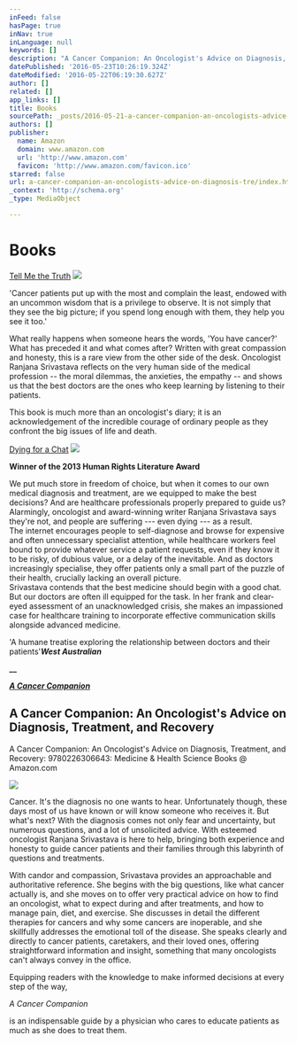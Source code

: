```yaml
---
inFeed: false
hasPage: true
inNav: true
inLanguage: null
keywords: []
description: "A Cancer Companion: An Oncologist's Advice on Diagnosis, Treatment, and Recovery: 9780226306643: Medicine & Health Science Books @ Amazon.com"
datePublished: '2016-05-23T10:26:19.324Z'
dateModified: '2016-05-22T06:19:30.627Z'
author: []
related: []
app_links: []
title: Books
sourcePath: _posts/2016-05-21-a-cancer-companion-an-oncologists-advice-on-diagnosis-tre.md
authors: []
publisher:
  name: Amazon
  domain: www.amazon.com
  url: 'http://www.amazon.com'
  favicon: 'http://www.amazon.com/favicon.ico'
starred: false
url: a-cancer-companion-an-oncologists-advice-on-diagnosis-tre/index.html
_context: 'http://schema.org'
_type: MediaObject

---
```

# Books

[Tell Me the Truth][0]
![](https://the-grid-user-content.s3-us-west-2.amazonaws.com/a9366e7c-708f-40af-aff0-9d0517459b60.jpg)

'Cancer patients put up with the most and complain the least, endowed with an uncommon wisdom that is a privilege to observe. It is not simply that they see the big picture; if you spend long enough with them, they help you see it too.'

What really happens when someone hears the words, 'You have cancer?' What has preceded it and what comes after? Written with great compassion and honesty, this is a rare view from the other side of the desk. Oncologist Ranjana Srivastava reflects on the very human side of the medical profession -- the moral dilemmas, the anxieties, the empathy -- and shows us that the best doctors are the ones who keep learning by listening to their patients.

This book is much more than an oncologist's diary; it is an acknowledgement of the incredible courage of ordinary people as they confront the big issues of life and death.

[Dying for a Chat][1]
![](https://the-grid-user-content.s3-us-west-2.amazonaws.com/e39c7c20-9799-4da8-9d4c-7947cf0db97c.jpg)

**Winner of the 2013 Human Rights Literature Award**

We put much store in freedom of choice, but when it comes to our own medical diagnosis and treatment, are we equipped to make the best decisions? And are healthcare professionals properly prepared to guide us? Alarmingly, oncologist and award-winning writer Ranjana Srivastava says they're not, and people are suffering --- even dying --- as a result.  
The internet encourages people to self-diagnose and browse for expensive and often unnecessary specialist attention, while healthcare workers feel bound to provide whatever service a patient requests, even if they know it to be risky, of dubious value, or a delay of the inevitable. And as doctors increasingly specialise, they offer patients only a small part of the puzzle of their health, crucially lacking an overall picture.  
Srivastava contends that the best medicine should begin with a good chat. But our doctors are often ill equipped for the task. In her frank and clear-eyed assessment of an unacknowledged crisis, she makes an impassioned case for healthcare training to incorporate effective communication skills alongside advanced medicine.

'A humane treatise exploring the relationship between doctors and their patients'**_West Australian_**

**__**

**_[A Cancer Companion][2]_**

<article style=""><h1>A Cancer Companion: An Oncologist's Advice on Diagnosis, Treatment, and Recovery</h1><p>A Cancer Companion: An Oncologist's Advice on Diagnosis, Treatment, and Recovery: 9780226306643: Medicine &amp; Health Science Books @ Amazon.com</p><img src="http://ecx.images-amazon.com/images/I/41DR%2BJdU83L.jpg" /></article>

Cancer. It's the diagnosis no one wants to hear. Unfortunately though, these days most of us have known or will know someone who receives it. But what's next? With the diagnosis comes not only fear and uncertainty, but numerous questions, and a lot of unsolicited advice. With esteemed oncologist Ranjana Srivastava is here to help, bringing both experience and honesty to guide cancer patients and their families through this labyrinth of questions and treatments.

With candor and compassion, Srivastava provides an approachable and authoritative reference. She begins with the big questions, like what cancer actually is, and she moves on to offer very practical advice on how to find an oncologist, what to expect during and after treatments, and how to manage pain, diet, and exercise. She discusses in detail the different therapies for cancers and why some cancers are inoperable, and she skillfully addresses the emotional toll of the disease. She speaks clearly and directly to cancer patients, caretakers, and their loved ones, offering straightforward information and insight, something that many oncologists can't always convey in the office.

Equipping readers with the knowledge to make informed decisions at every step of the way,

_A Cancer Companion_

is an indispensable guide by a physician who cares to educate patients as much as she does to treat them.

[0]: https://www.amazon.com/Tell-Me-Truth-Conversations-Patients-ebook/dp/B006O8VGQY?ie=UTF8&keywords=ranjana%20srivastava&qid=1463895116&ref_=sr_1_2&sr=8-2
[1]: https://www.amazon.com/Dying-Chat-Dr-Ranjana-Srivastava-ebook/dp/B00ADD8DFI?ie=UTF8&keywords=ranjana%20srivastava&qid=1463895116&ref_=sr_1_4&sr=8-4
[2]: http://www.amazon.com/Cancer-Companion-Oncologists-Diagnosis-Treatment/dp/022630664X/ref=sr_1_1?ie=UTF8&qid=1463895116&sr=8-1&keywords=ranjana+srivastava
